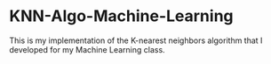 # KNN-Algo-Machine-Learning
This is my implementation of the K-nearest neighbors algorithm that I developed for my Machine Learning class.
